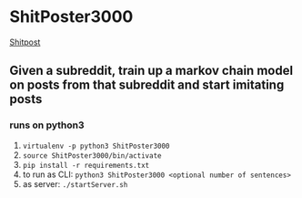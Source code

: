# ShitPoster3000

[Shitpost](https://www.urbandictionary.com/define.php?term=shitpost)

## Given a subreddit, train up a markov chain model on posts from that subreddit and start imitating posts

### runs on python3

1. `virtualenv -p python3 ShitPoster3000`
2. `source ShitPoster3000/bin/activate`
3. `pip install -r requirements.txt`
4. to run as CLI: `python3 ShitPoster3000 <optional number of sentences>`
5. as server: `./startServer.sh`
